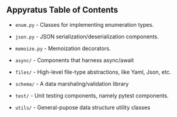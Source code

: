 Appyratus Table of Contents
---------------------------------

- `enum.py` - Classes for implementing enumeration types.
- `json.py` - JSON serialization/deserialization components.
- `memoize.py` - Memoization decorators.

- `async/` - Components that harness async/await
- `files/` - High-level file-type abstractions, like Yaml, Json, etc.
- `schema/` - A data marshaling/validation library
- `test/` - Unit testing components, namely pytest components.
- `utils/` - General-pupose data structure utility classes

